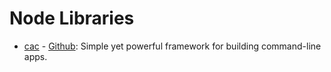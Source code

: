 # Node Libraries

- [cac](./packages/001.cac/index.md) - [Github](https://github.com/cacjs/cac): Simple yet powerful framework for building command-line apps.
<!-- need inject start -->
<!-- need inject end -->
